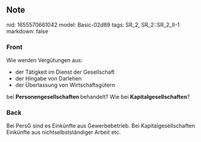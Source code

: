 ## Note
nid: 1655570661042
model: Basic-02d89
tags: SR_2, SR_2::SR_2_II-1
markdown: false

### Front
Wie werden Vergütungen aus:
<ul><li>der Tätigkeit im Dienst der Gesellschaft</li><li>der Hingabe von Darlehen</li><li>der Überlassung von Wirtschaftsgütern</li></ul>bei <b>Personengesellschaften </b>behandelt? Wie bei <b>Kapitalgesellschaften</b>?

### Back
Bei PersG sind es Einkünfte aus Gewerbebetrieb.
Bei Kapitalgesellschaften Einkünfte aus nichtselbstständiger Arbeit etc.
